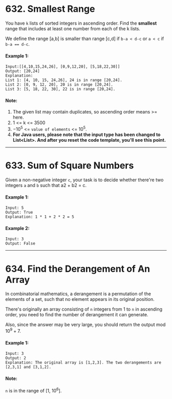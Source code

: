 # 632. Smallest Range
You have `k` lists of sorted integers in ascending order. Find the **smallest** range that includes at least one number from each of the k lists.

We define the range [a,b] is smaller than range [c,d] if `b-a < d-c` or `a < c` if `b-a == d-c`.

#### Example 1:
```
Input:[[4,10,15,24,26], [0,9,12,20], [5,18,22,30]]
Output: [20,24]
Explanation: 
List 1: [4, 10, 15, 24,26], 24 is in range [20,24].
List 2: [0, 9, 12, 20], 20 is in range [20,24].
List 3: [5, 18, 22, 30], 22 is in range [20,24].
```
#### Note:
1. The given list may contain duplicates, so ascending order means >= here.
2. 1 <= k <= 3500
3. $-10^5$ <= `value of elements` <= $10^5$.
4. **For Java users, please note that the input type has been changed to List<List<Integer>>. And after you reset the code template, you'll see this point.**
***

# 633. Sum of Square Numbers

Given a non-negative integer `c`, your task is to decide whether there're two integers `a` and `b` such that a2 + b2 = c.

#### Example 1:
```
Input: 5
Output: True
Explanation: 1 * 1 + 2 * 2 = 5
```

#### Example 2:
```
Input: 3
Output: False
```
***

# 634. Find the Derangement of An Array
In combinatorial mathematics, a derangement is a permutation of the elements of a set, such that no element appears in its original position.

There's originally an array consisting of `n` integers from 1 to `n` in ascending order, you need to find the number of derangement it can generate.

Also, since the answer may be very large, you should return the output mod $10^9 + 7$.

#### Example 1:
```
Input: 3
Output: 2
Explanation: The original array is [1,2,3]. The two derangements are [2,3,1] and [3,1,2].
```
#### Note:
`n` is in the range of [1, $10^6$].